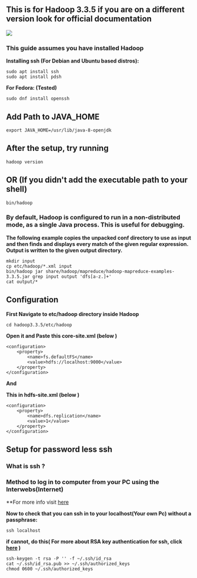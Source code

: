 ## This is for Hadoop 3.3.5 if you are on a different version look for official documentation

![](Satania_smug.jpg?raw=true)

### This guide assumes you have installed Hadoop

**Installing ssh (For Debian and Ubuntu based distros):**

```
sudo apt install ssh 
sudo apt install pdsh
```

**For Fedora: (Tested)**

```
sudo dnf install openssh
```

## Add Path to JAVA_HOME

```
export JAVA_HOME=/usr/lib/java-8-openjdk
```

## After the setup, try running 

```
hadoop version
```

## OR (If you didn't add the executable path to your shell)

```
bin/hadoop
```

### By default, Hadoop is configured to run in a non-distributed mode, as a single Java process. This is useful for debugging.

**The following example copies the unpacked conf directory to use as input and then finds and displays every match of the given regular expression. Output is written to the given output directory.**

```
mkdir input
cp etc/hadoop/*.xml input
bin/hadoop jar share/hadoop/mapreduce/hadoop-mapreduce-examples-3.3.5.jar grep input output 'dfs[a-z.]+'
cat output/*
```

## Configuration

**First Navigate to etc/hadoop directory inside Hadoop**

```
cd hadoop3.3.5/etc/hadoop
```

**Open it and Paste this core-site.xml (below <!-- Put site-specific property overrides in this file. --> )**


```
<configuration>
    <property>
        <name>fs.defaultFS</name>
        <value>hdfs://localhost:9000</value>
    </property>
</configuration>

```

**And**

**This in hdfs-site.xml (below <!-- Put site-specific property overrides in this file. --> )**

```
<configuration>
    <property>
        <name>dfs.replication</name>
        <value>1</value>
    </property>
</configuration>
```

## Setup for password less ssh

### What is ssh ?
### Method to log in to computer from your PC using the Interwebs(Internet)
**For more info visit [here](https://www.howtogeek.com/311287/how-to-connect-to-an-ssh-server-from-windows-macos-or-linux/)

**Now to check that you can ssh in to your localhost(Your own Pc) without a passphrase:**

```
ssh localhost
```

**if cannot, do this( For more about RSA key authentication for ssh, click [here](https://www.digitalocean.com/community/tutorials/how-to-configure-ssh-key-based-authentication-on-a-linux-server) )**


```
ssh-keygen -t rsa -P '' -f ~/.ssh/id_rsa
cat ~/.ssh/id_rsa.pub >> ~/.ssh/authorized_keys
chmod 0600 ~/.ssh/authorized_keys
```
